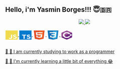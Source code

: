 ## Hello, i'm Yasmin Borges!!! 😇🇧🇷




<div align="center">
  <a href="https://github.com/YasminBorges">
  <img height="180em" src="https://github-readme-stats.vercel.app/api?username=YasminBorges&show_icons=true&theme=tokyonight&include_all_commits=true&count_private=true"/>
  <img height="180em" src="https://github-readme-stats.vercel.app/api/top-langs/?username=YasminBorges&layout=compact&langs_count=7&theme=tokyonight"/>
</div>
  <div style="display: inline_block"><br>
  <img align="center" alt="Rafa-Js" height="30" width="40" src="https://raw.githubusercontent.com/devicons/devicon/master/icons/javascript/javascript-plain.svg">
  <img align="center" alt="Rafa-Ts" height="30" width="40" src="https://raw.githubusercontent.com/devicons/devicon/master/icons/typescript/typescript-plain.svg">
  <img align="center" alt="Rafa-HTML" height="30" width="40" src="https://raw.githubusercontent.com/devicons/devicon/master/icons/html5/html5-original.svg">
  <img align="center" alt="Rafa-CSS" height="30" width="40" src="https://raw.githubusercontent.com/devicons/devicon/master/icons/css3/css3-original.svg">
  <img align="center" alt="Rafa-Csharp" height="30" width="40" src="https://raw.githubusercontent.com/devicons/devicon/master/icons/csharp/csharp-original.svg">
  <img align="right" alt="" height="150" style="border-radius:50px;" src="https://media.discordapp.net/attachments/894706896324399177/894707326794207292/picasion.com_b2514f07cdbe67b9e081a5a1d9ac3179.gif">
</div>
  
##
   
 
  
🌟 🔭 I am currently studying to work as a programmer
  
🌟 🌱 I'm currently learning a little bit of everything 😂

 
  
